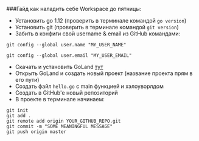 ###Гайд как наладить себе Workspace до пятницы:

* Установить go 1.12
(проверить в терминале командой `go version`)
* Установить git
(проверить в терминале командой `git version`)
* Забить в конфиги свой username & email из GitHub командами: 

`git config --global user.name "MY_USER_NAME"`

`git config --global user.email "MY_USER_EMAIL"`

* Скачать и установить GoLand [тут](https://www.jetbrains.com/go/download/)
* Открыть GoLand и создать новый проект (название проекта прям в его пути)
* Создать файл `hello.go` с main функцией и хэлоуворлдом
* Создать в GitHub'e новый репозиторий
* В проекте в терминале начинаем:

```
git init
git add .
git remote add origin YOUR_GITHUB_REPO.git
git commit -m "SOME MEANINGFUL MESSAGE"
git push origin master
```

